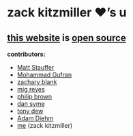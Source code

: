 zack kitzmiller &hearts;&rsquo;s u
========

[this website](http://z19r.com) is [open source](https://github.com/zackkitzmiller/z19r)
--------------

**contributors:**

- [Matt Stauffer](http://mattstauffer.co/)
- [Mohammad Gufran](https://github.com/Gufran)
- [zachary blank](https://github.com/zacharyblank)
- [mig reyes](http://migreyes.com/)
- [philip brown](https://github.com/philipbrown)
- [dan syme](https://github.com/drsii)
- [tony dew](https://github.com/tonydew)
- [Adam Diehm](http://atdiehm.com)
- [me](http://z19r.com/) (zack kitzmiller)
